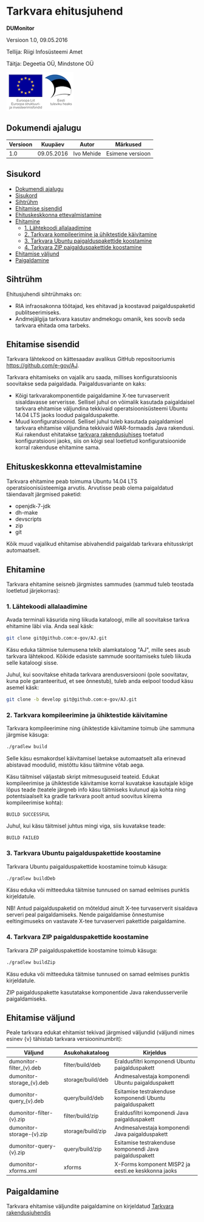 Tarkvara ehitusjuhend
=====================

**DUMonitor**

Versioon 1.0, 09.05.2016

Tellija: Riigi Infosüsteemi Amet

Täitja: Degeetia OÜ, Mindstone OÜ

![EL struktuurifondid](img/EL_struktuuri-_ja_investeerimisfondid_horisontaalne.jpg)

## Dokumendi ajalugu

| Versioon | Kuupäev    | Autor      | Märkused
|----------|------------|------------|----------------------------------------------
| 1.0      | 09.05.2016 | Ivo Mehide | Esimene versioon

## Sisukord

  * [Dokumendi ajalugu](#dokumendi-ajalugu)
  * [Sisukord](#sisukord)
  * [Sihtrühm](#sihtr%C3%BChm)
  * [Ehitamise sisendid](#ehitamise-sisendid)
  * [Ehituskeskkonna ettevalmistamine](#ehituskeskkonna-ettevalmistamine)
  * [Ehitamine](#ehitamine)
    * [1\. Lähtekoodi allalaadimine](#1-l%C3%A4htekoodi-allalaadimine)
    * [2\. Tarkvara kompileerimine ja ühiktestide käivitamine](#2-tarkvara-kompileerimine-ja-%C3%BChiktestide-k%C3%A4ivitamine)
    * [3\. Tarkvara Ubuntu paigalduspakettide koostamine](#3-tarkvara-ubuntu-paigalduspakettide-koostamine)
    * [4\. Tarkvara ZIP paigalduspakettide koostamine](#4-tarkvara-zip-paigalduspakettide-koostamine)
  * [Ehitamise väljund](#ehitamise-v%C3%A4ljund)
  * [Paigaldamine](#paigaldamine)


## Sihtrühm

Ehitusjuhendi sihtrühmaks on:

* RIA infraosakonna töötajad, kes ehitavad ja koostavad paigalduspaketid publitseerimiseks.
* Andmejälgija tarkvara kasutav andmekogu omanik, kes soovib seda tarkvara ehitada oma tarbeks.

## Ehitamise sisendid

Tarkvara lähtekood on kättesaadav avalikus GitHub repositooriumis https://github.com/e-gov/AJ.

Tarkvara ehitamiseks on vajalik aru saada, millises konfiguratsioonis soovitakse seda paigaldada. Paigaldusvariante on kaks:

* Kõigi tarkvarakomponentide paigaldamine X-tee turvaserverit sisaldavasse serverisse. Sellisel juhul on võimalik kasutada paigaldaisel tarkvara ehitamise väljundina tekkivaid operatsioonisüsteemi Ubuntu 14.04 LTS jaoks loodud paigalduspakette.
* Muud konfiguratsioonid. Sellisel juhul tuleb kasutada paigaldamisel tarkvara ehitamise väljundina tekkivaid WAR-formaadis Java rakendusi. Kui rakendust ehitatakse [tarkvara rakendusjuhises](Rakendusjuhend.md) toetatud konfiguratsiooni jaoks, siis on kõigi seal loetletud konfiguratsioonide korral rakenduse ehitamine sama.

## Ehituskeskkonna ettevalmistamine

Tarkvara ehitamine peab toimuma Ubuntu 14.04 LTS operatsioonisüsteemiga arvutis. Arvutisse peab olema paigaldatud täiendavalt järgmised paketid:

* openjdk-7-jdk
* dh-make
* devscripts
* zip
* git

Kõik muud vajalikud ehitamise abivahendid paigaldab tarkvara ehitusskript automaatselt.

## Ehitamine

Tarkvara ehitamine seisneb järgmistes sammudes (sammud tuleb teostada loetletud järjekorras):

### 1. Lähtekoodi allalaadimine

Avada terminali käsurida ning liikuda kataloogi, mille all soovitakse tarkva ehitamine läbi viia. Anda seal käsk:

```sh
git clone git@github.com:e-gov/AJ.git
```

Käsu eduka täitmise tulemusena tekib alamkataloog "AJ", mille sees asub tarkvara lähtekood. Kõikide edasiste sammude sooritamiseks tuleb liikuda selle kataloogi sisse.

Juhul, kui soovitakse ehitada tarkvara arendusversiooni (pole soovitatav, kuna pole garanteeritud, et see õnnestub), tuleb anda eelpool toodud käsu
asemel käsk:

```sh
git clone -b develop git@github.com:e-gov/AJ.git
```

### 2. Tarkvara kompileerimine ja ühiktestide käivitamine

Tarkvara kompileerimine ning ühiktestide käivitamine toimub ühe sammuna järgmise käsuga:

```sh
./gradlew build
```

Selle käsu esmakordsel käivitamisel laetakse automaatselt alla erinevad abistavad moodulid, mistõttu käsu täitmine võtab aega.

Käsu täitmisel väljastab skript mitmesuguseid teateid. Edukat kompileerimise ja ühiktestide käivitamise korral kuvatakse kasutajale kõige lõpus teade (teatele järgneb 
info käsu täitmiseks kulunud aja kohta ning potentsiaalselt ka gradle tarkvara poolt antud soovitus kiirema kompileerimise kohta):

```
BUILD SUCCESSFUL
```

Juhul, kui käsu täitmisel juhtus mingi viga, siis kuvatakse teade:

```
BUILD FAILED
```


### 3. Tarkvara Ubuntu paigalduspakettide koostamine

Tarkvara Ubuntu paigalduspakettide koostamine toimub käsuga:

```sh
./gradlew buildDeb
```

Käsu eduka või mitteeduka täitmise tunnused on samad eelmises punktis kirjeldatule.

NB! Antud paigalduspaketid on mõteldud ainult X-tee turvaserverit sisaldava serveri peal paigaldamiseks. 
Nende paigaldamise õnnestumise eeltingimuseks on vastavate X-tee turvaserveri pakettide paigaldamine.

### 4. Tarkvara ZIP paigalduspakettide koostamine

Tarkvara ZIP paigalduspakettide koostamine toimub käsuga:

```sh
./gradlew buildZip
```

Käsu eduka või mitteeduka täitmise tunnused on samad eelmises punktis kirjeldatule.

ZIP paigalduspakette kasutatakse komponentide Java rakendusserverile paigaldamiseks.

## Ehitamise väljund

Peale tarkvara edukat ehitamist tekivad järgmised väljundid (väljundi nimes esinev {v} tähistab tarkvara versiooninumbrit):

| Väljund                   | Asukohakataloog   | Kirjeldus                                                 |
|---------------------------|-------------------|-----------------------------------------------------------|
| dumonitor-filter_{v}.deb  | filter/build/deb  | Eraldusfiltri komponendi Ubuntu paigalduspakett           |
| dumonitor-storage_{v}.deb | storage/build/deb | Andmesalvestaja komponendi Ubuntu paigalduspakett         |
| dumonitor-query_{v}.deb   | query/build/deb   | Esitamise testrakenduse komponendi Ubuntu paigalduspakett |
| dumonitor-filter-{v}.zip  | filter/build/zip  | Eraldusfiltri komponendi Java paigalduspakett             |
| dumonitor-storage-{v}.zip | storage/build/zip | Andmesalvestaja komponendi Java paigalduspakett           |
| dumonitor-query-{v}.zip   | query/build/zip   | Esitamise testrakenduse komponendi Java paigalduspakett   |
| dumonitor-xforms.xml      | xforms            | X-Forms komponent MISP2 ja eesti.ee keskkonna jaoks       |

## Paigaldamine

Tarkvara ehitamise väljundite paigaldamine on kirjeldatud [Tarkvara rakendusjuhendis](Rakendusjuhend.md)
